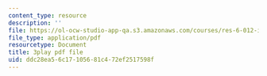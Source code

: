 ```yaml
---
content_type: resource
description: ''
file: https://ol-ocw-studio-app-qa.s3.amazonaws.com/courses/res-6-012-introduction-to-probability-spring-2018/ddc28ea56c17105681c472ef2517598f_2371421.pdf
file_type: application/pdf
resourcetype: Document
title: 3play pdf file
uid: ddc28ea5-6c17-1056-81c4-72ef2517598f
---
```

